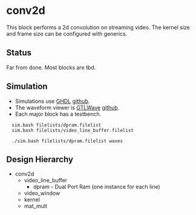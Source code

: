 conv2d
======

This block performs a 2d convolution on streaming video. The kernel size and frame size can be configured with
generics.

Status
------
Far from done. Most blocks are tbd.

Simulation
----------
* Simulations use [GHDL](http://ghdl.free.fr/) [github](https://github.com/ghdl/ghdl).
* The waveform viewer is [GTLWave](http://gtkwave.sourceforge.net/) [github](https://github.com/gtkwave/gtkwave).
* Each major block has a testbench.

```
  sim.bash filelists/dpram.filelist
  sim.bash filelists/video_line_buffer.filelist

  ./sim.bash filelists/dpram.filelist waves
```

Design Hierarchy
----------------

* conv2d
  * video_line_buffer
    * dpram - Dual Port Ram (one instance for each line)
  * video_window
  * kernel
  * mat_mult


